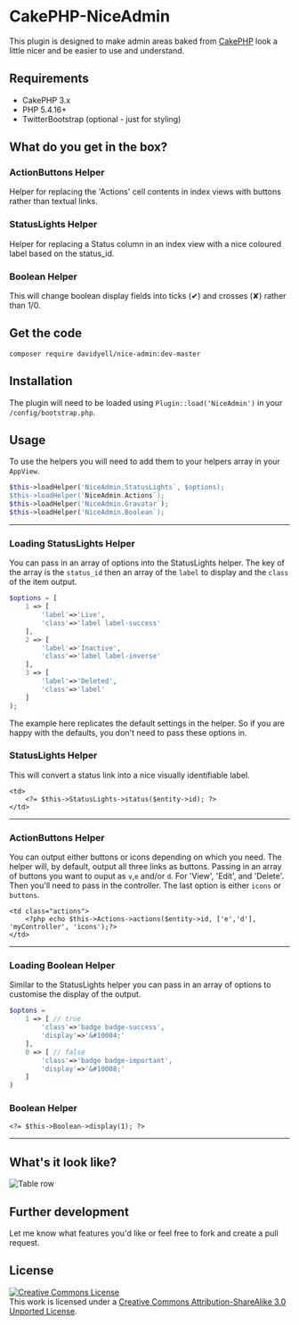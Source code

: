 # CakePHP-NiceAdmin

This plugin is designed to make admin areas baked from [CakePHP](http://www.cakephp.org/) look a little nicer and be easier to use and understand.  

## Requirements
* CakePHP 3.x
* PHP 5.4.16+
* TwitterBootstrap (optional - just for styling)

## What do you get in the box?  
### ActionButtons Helper
Helper for replacing the 'Actions' cell contents in index views with buttons rather than textual links. 
### StatusLights Helper
Helper for replacing a Status column in an index view with a nice coloured label based on the status_id.  
### Boolean Helper
This will change boolean display fields into ticks (&#10004;) and crosses (&#10008;) rather than 1/0.

## Get the code 
`composer require davidyell/nice-admin:dev-master`  

## Installation
The plugin will need to be loaded using `Plugin::load('NiceAdmin')` in your `/config/bootstrap.php`.  

## Usage
To use the helpers you will need to add them to your helpers array in your `AppView`.

```php
$this->loadHelper('NiceAdmin.StatusLights`, $options);
$this->loadHelper('NiceAdmin.Actions`);
$this->loadHelper('NiceAdmin.Gravatar`);
$this->loadHelper('NiceAdmin.Boolean`);
```

------
### Loading StatusLights Helper
You can pass in an array of options into the StatusLights helper. The key of the array is the `status_id` then an 
array of the `label` to display and the `class` of the item output.  

```php
$options = [
    1 => [
        'label'=>'Live',
        'class'=>'label label-success'
    ],
    2 => [
        'label'=>'Inactive',
        'class'=>'label label-inverse'
    ],
    3 => [
        'label'=>'Deleted',
        'class'=>'label'
    ]
);
```  
The example here replicates the default settings in the helper. So if you are happy with the defaults, you don't need 
to pass these options in.  

### StatusLights Helper
This will convert a status link into a nice visually identifiable label.   

```
<td>
	<?= $this->StatusLights->status($entity->id); ?>
</td>
```
-----

### ActionButtons Helper
You can output either buttons or icons depending on which you need. The helper will, by default, output all three links 
as buttons. Passing in an array of buttons you want to ouput as `v`,`e` and/or `d`. For 'View', 'Edit', and 'Delete'. 
Then you'll need to pass in the controller. The last option is either `icons` or `buttons`.
  
```
<td class="actions">
	<?php echo $this->Actions->actions($entity->id, ['e','d'], 'myController', 'icons');?>
</td>
```  

-----

### Loading Boolean Helper
Similar to the StatusLights helper you can pass in an array of options to customise the display of the output.  
```php
$optons = 
    1 => [ // true
        'class'=>'badge badge-success',
        'display'=>'&#10004;'
    ],
    0 => [ // false
        'class'=>'badge badge-important',
        'display'=>'&#10008;'
    ]
)
```  

### Boolean Helper
```
<?= $this->Boolean->display(1); ?>
```

-----

## What's it look like?
![Table row](http://i.imgur.com/xZSy8.png)

## Further development
Let me know what features you'd like or feel free to fork and create a pull request.  

## License
<a rel="license" href="http://creativecommons.org/licenses/by-sa/3.0/deed.en_US"><img alt="Creative Commons License" style="border-width:0" src="http://i.creativecommons.org/l/by-sa/3.0/88x31.png" /></a><br />This work is licensed under a <a rel="license" href="http://creativecommons.org/licenses/by-sa/3.0/deed.en_US">Creative Commons Attribution-ShareAlike 3.0 Unported License</a>.
